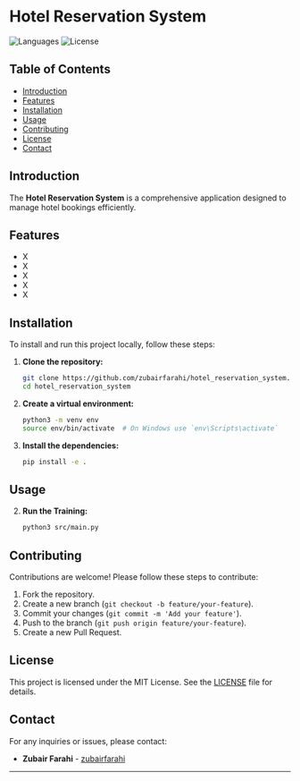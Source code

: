 # Hotel Reservation System

![Languages](https://img.shields.io/github/languages/top/zubairfarahi/hotel_reservation_system)
![License](https://img.shields.io/github/license/zubairfarahi/hotel_reservation_system)

## Table of Contents

- [Introduction](#introduction)
- [Features](#features)
- [Installation](#installation)
- [Usage](#usage)
- [Contributing](#contributing)
- [License](#license)
- [Contact](#contact)

## Introduction

The **Hotel Reservation System** is a comprehensive application designed to manage hotel bookings efficiently. 

## Features

- X
- X
- X
- X
- X

## Installation

To install and run this project locally, follow these steps:

1. **Clone the repository:**
    ```bash
    git clone https://github.com/zubairfarahi/hotel_reservation_system.git
    cd hotel_reservation_system
    ```

2. **Create a virtual environment:**
    ```bash
    python3 -m venv env
    source env/bin/activate  # On Windows use `env\Scripts\activate`
    ```

3. **Install the dependencies:**
    ```bash
    pip install -e .
    ```

## Usage

2. **Run the Training:**
    ```bash
    python3 src/main.py
    ```
## Contributing

Contributions are welcome! Please follow these steps to contribute:

1. Fork the repository.
2. Create a new branch (`git checkout -b feature/your-feature`).
3. Commit your changes (`git commit -m 'Add your feature'`).
4. Push to the branch (`git push origin feature/your-feature`).
5. Create a new Pull Request.

## License

This project is licensed under the MIT License. See the [LICENSE](LICENSE) file for details.

## Contact

For any inquiries or issues, please contact:

- **Zubair Farahi** - [zubairfarahi](https://github.com/zubairfarahi)

---

